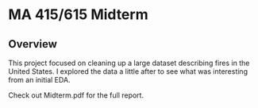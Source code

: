 # MA 415/615 Midterm

## Overview 

This project focused on cleaning up a large dataset describing fires in the United States. I explored the data a little after to see what was interesting from an initial EDA.

Check out Midterm.pdf for the full report.
